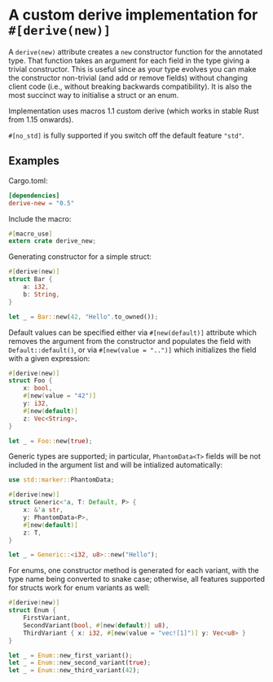 # A custom derive implementation for `#[derive(new)]`

A `derive(new)` attribute creates a `new` constructor function for the annotated
type. That function takes an argument for each field in the type giving a
trivial constructor. This is useful since as your type evolves you can make the
constructor non-trivial (and add or remove fields) without changing client code
(i.e., without breaking backwards compatibility). It is also the most succinct
way to initialise a struct or an enum.

Implementation uses macros 1.1 custom derive (which works in stable Rust from
1.15 onwards).

`#[no_std]` is fully supported if you switch off the default feature `"std"`.

## Examples

Cargo.toml:

```toml
[dependencies]
derive-new = "0.5"
```

Include the macro:

```rust
#[macro_use]
extern crate derive_new;
```

Generating constructor for a simple struct:

```rust
#[derive(new)]
struct Bar {
    a: i32,
    b: String,
}

let _ = Bar::new(42, "Hello".to_owned());
```

Default values can be specified either via `#[new(default)]` attribute which removes
the argument from the constructor and populates the field with `Default::default()`,
or via `#[new(value = "..")]` which initializes the field with a given expression:

```rust
#[derive(new)]
struct Foo {
    x: bool,
    #[new(value = "42")]
    y: i32,
    #[new(default)]
    z: Vec<String>,
}

let _ = Foo::new(true);
```

Generic types are supported; in particular, `PhantomData<T>` fields will be not
included in the argument list and will be intialized automatically:

```rust
use std::marker::PhantomData;

#[derive(new)]
struct Generic<'a, T: Default, P> {
    x: &'a str,
    y: PhantomData<P>,
    #[new(default)]
    z: T,
}

let _ = Generic::<i32, u8>::new("Hello");
```

For enums, one constructor method is generated for each variant, with the type
name being converted to snake case; otherwise, all features supported for
structs work for enum variants as well:

```rust
#[derive(new)]
struct Enum {
    FirstVariant,
    SecondVariant(bool, #[new(default)] u8),
    ThirdVariant { x: i32, #[new(value = "vec![1]")] y: Vec<u8> }
}

let _ = Enum::new_first_variant();
let _ = Enum::new_second_variant(true);
let _ = Enum::new_third_variant(42);
```
